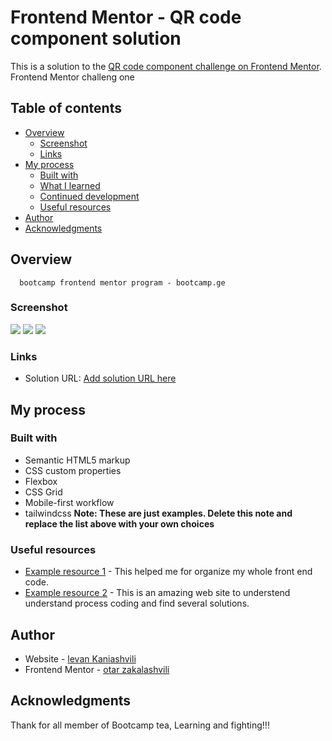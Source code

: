 # Frontend Mentor - QR code component solution

This is a solution to the [QR code component challenge on Frontend Mentor](https://bitcamp.ge/). Frontend Mentor challeng one 

## Table of contents

- [Overview](#overview)
  - [Screenshot](#screenshot)
  - [Links](#links)
- [My process](#my-process)
  - [Built with](#built-with)
  - [What I learned](#what-i-learned)
  - [Continued development](#continued-development)
  - [Useful resources](#useful-resources) 
- [Author](#author)
- [Acknowledgments](#acknowledgments)


## Overview
      bootcamp frontend mentor program - bootcamp.ge
### Screenshot

![](https://im.ge/i/1U04SJ)
![](https://im.ge/i/1U5T8F)
![](https://im.ge/i/1U5IxP)



### Links

- Solution URL: [Add solution URL here](https://tailwindcss.com/)


## My process

### Built with

- Semantic HTML5 markup
- CSS custom properties
- Flexbox
- CSS Grid
- Mobile-first workflow
- tailwindcss
**Note: These are just examples. Delete this note and replace the list above with your own choices**


### Useful resources

- [Example resource 1](https://tailwindcss.com/) - This helped me for organize my whole front end code.
- [Example resource 2](https://www.w3schools.com/) - This is an amazing web site to understend understand process coding and find several solutions.



## Author

- Website - [levan Kaniashvili](https://www.github/levankan)
- Frontend Mentor - [otar zakalashvili](https://www.github/otarza)



## Acknowledgments

Thank for all member of Bootcamp tea, Learning and fighting!!!


